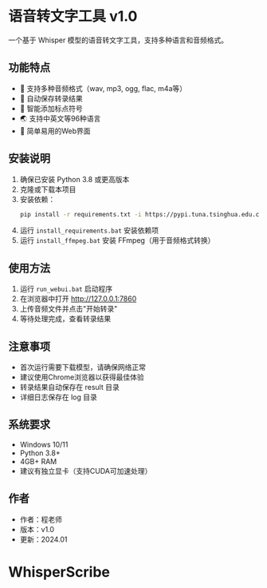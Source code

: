 # 语音转文字工具 v1.0

一个基于 Whisper 模型的语音转文字工具，支持多种语言和音频格式。

## 功能特点

- 🔄 支持多种音频格式（wav, mp3, ogg, flac, m4a等）
- 💾 自动保存转录结果
- 📌 智能添加标点符号
- 🌏 支持中英文等96种语言
- 🎯 简单易用的Web界面

## 安装说明

1. 确保已安装 Python 3.8 或更高版本
2. 克隆或下载本项目
3. 安装依赖：
   ```bash
   pip install -r requirements.txt -i https://pypi.tuna.tsinghua.edu.cn/simple
   ```
4. 运行 `install_requirements.bat` 安装依赖项
5. 运行 `install_ffmpeg.bat` 安装 FFmpeg（用于音频格式转换）

## 使用方法

1. 运行 `run_webui.bat` 启动程序
2. 在浏览器中打开 http://127.0.0.1:7860
3. 上传音频文件并点击"开始转录"
4. 等待处理完成，查看转录结果

## 注意事项

- 首次运行需要下载模型，请确保网络正常
- 建议使用Chrome浏览器以获得最佳体验
- 转录结果自动保存在 result 目录
- 详细日志保存在 log 目录

## 系统要求

- Windows 10/11
- Python 3.8+
- 4GB+ RAM
- 建议有独立显卡（支持CUDA可加速处理）

## 作者

- 作者：程老师
- 版本：v1.0
- 更新：2024.01

# WhisperScribe
